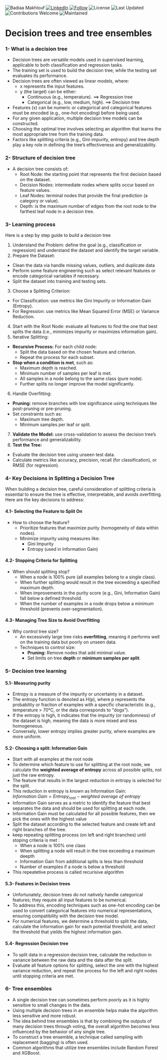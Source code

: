 ![Badiaa Makhlouf](https://img.shields.io/badge/Author-Badiaa%20Makhlouf-green)
[![LinkedIn](https://img.shields.io/badge/LinkedIn-Profile-blue?logo=linkedin)](https://www.linkedin.com/in/badiaa-m-b77032116/)
[![Follow](https://img.shields.io/github/followers/badiaamakhlouf?label=Follow&style=social)](https://github.com/badiaamakhlouf)
![License](https://img.shields.io/badge/License-MIT-red)
![Last Updated](https://img.shields.io/badge/last%20updated-July%202024-brightgreen)
![Contributions Welcome](https://img.shields.io/badge/contributions-welcome-orange.svg)
![Maintained](https://img.shields.io/badge/maintained-yes-blue.svg)
# Decision trees and tree ensembles 
### 1- What is a decision tree
- Decision trees are versatile models used in supervised learning, applicable to both classification and regression tasks.
- The training set is used to build the decision tree, while the testing set evaluates its performance.
- Decision trees are often viewed as linear models, where:
  - x represents the input features.
  - y (the target) can be either:
    - Continuous (e.g., temperature). ==> Regression tree
    - Categorical (e.g., low, medium, high). ==> Decision tree
- Features (x) can be numeric or categorical and categorical features must be encoded (e.g., one-hot encoding) before being used.
- For any given application, multiple decision tree models can be constructed.
- Choosing the optimal tree involves selecting an algorithm that learns the most appropriate tree from the training data.
- Factors like splitting criteria (e.g., Gini impurity, entropy) and tree depth play a key role in defining the tree’s effectiveness and generalizability.

### 2- Structure of decision tree 
- A decision tree consists of:
  - Root Node: the starting point that represents the first decision based on the dataset.
  - Decision Nodes: intermediate nodes where splits occur based on feature values.
  - Leaf Nodes: terminal nodes that provide the final prediction (a category or value).
  - Depth: is the maximum number of edges from the root node to the farthest leaf node in a decision tree.

### 3- Learning process 
Here is a step by step guide to build a decision tree 
1. Understand the Problem: define the goal (e.g., classification or regression) and understand the dataset and identify the target variable.
2. Prepare the Dataset:
  - Clean the data via handle missing values, outliers, and duplicate data
  - Perform some feature engineering such as select relevant features or encode categorical variables if necessary.
  - Split the dataset into training and testing sets.
3. Choose a Splitting Criterion:
  - For Classification: use metrics like Gini Impurity or Information Gain (Entropy).
  - For Regression: use metrics like Mean Squared Error (MSE) or Variance Reduction.
4. Start with the Root Node: evaluate all features to find the one that best splits the data (i.e., minimizes impurity or maximizes information gain).
5. Iterative Splitting:
- **Recursive Process:** For each child node:
  - Split the data based on the chosen feature and criterion.
  - Repeat the process for each subset.
- **Stop when a condition is met**, such as:
  - Maximum depth is reached.
  - Minimum number of samples per leaf is met.
  - All samples in a node belong to the same class (pure node).
  - Further splits no longer improve the model significantly.
6. Handle Overfitting:
- **Pruning:** remove branches with low significance using techniques like post-pruning or pre-pruning.
- Set constraints such as:
  - Maximum tree depth.
  - Minimum samples per leaf or split.
7. **Validate the Model:** use cross-validation to assess the decision tree’s performance and generalizability.
8. **Test the Tree:**
  - Evaluate the decision tree using unseen test data.
  - Calculate metrics like accuracy, precision, recall (for classification), or RMSE (for regression).

### 4- Key Decisions in Splitting a Decision Tree
When building a decision tree, careful consideration of splitting criteria is essential to ensure the tree is effective, interpretable, and avoids overfitting. Here are the key decisions to address:
#### 4.1- Selecting the Feature to Split On
- How to choose the feature?
  - Prioritize features that maximize purity (homogeneity of data within nodes).
  - Minimize impurity using measures like:
    - Gini Impurity
    - Entropy (used in Information Gain)
      
#### 4.2- Stopping Criteria for Splitting
- When should splitting stop?
  - When a node is 100% pure (all examples belong to a single class).
  - When further splitting would result in the tree exceeding a specified maximum depth.
  - When improvements in the purity score (e.g., Gini, Information Gain) fall below a defined threshold.
  - When the number of examples in a node drops below a minimum threshold (prevents over-segmentation).

#### 4.3- Managing Tree Size to Avoid Overfitting
- Why control tree size?
  - An excessively large tree risks **overfitting**, meaning it performs well on the training data but poorly on unseen data.
  - Techniques to control size:
    - **Pruning:** Remove nodes that add minimal value.
    - Set limits on tree **depth** or **minimum samples per split**.
   
### 5- Decision tree learning
#### 5.1- Measuring purity
- Entropy is a measure of the impurity or uncertainty in a dataset.
- The entropy function is denoted as H(p), where p represents the probability or fraction of examples with a specific characteristic (e.g., temperature > 70°C, or the data corresponds to "dogs").
- If the entropy is high, it indicates that the impurity (or randomness) of the dataset is high, meaning the data is more mixed and less homogeneous.
- Conversely, lower entropy implies greater purity, where examples are more uniform.

#### 5.2- Choosing a split: Information Gain
- Start with all examples at the root node
- To determine which feature to use for splitting at the root node, we calculate the **weighted average of entropy** across all possible splits, not just the raw entropy.
- The feature that results in the largest reduction in entropy is selected for the split.
- This reduction in entropy is known as Information Gain: $Information \ Gain= Entropy_{root} - weighted\ average\ of\ entropy$
- Information Gain serves as a metric to identify the feature that best separates the data and should be used for splitting at each node.
- Information Gain must be calculated for all possible features, then we pick the ones with the highest value
- Split the dataset according to the selected feature and create left and right branches of the tree.
- keep repeating splitting process (on left and right branches) until stoping criteria is met :
  - When a node is 100% one class
  - When splitting a node will result in the tree exceeding a maximum deepth
  - Information Gain from additional splits is less than threshold
  - Number of examples if a node is below a threshold
- This repeatetive process is called recurisive algorithm 

#### 5.3- Features in Decision trees
- Unfortunately, decision trees do not natively handle categorical features; they require all input features to be numerical.
- To address this, encoding techniques such as one-hot encoding can be used to convert categorical features into numerical representations,
 ensuring compatibility with the decision tree model.
- For numerical features, we determine a threshold to split the data, calculate the information gain for each potential threshold,
 and select the threshold that yields the highest information gain.
#### 5.4- Regression Decision tree
- To split data in a regression decision tree, calculate the reduction in variance between the raw data and the data after the split.
- Evaluate all feature options for splitting, select the one with the highest variance reduction, and repeat the process for the left and right nodes until stopping criteria are met.

### 6- Tree ensembles
- A single decision tree can sometimes perform poorly as it is highly sensitive to small changes in the data.
- Using multiple decision trees in an ensemble helps make the algorithm less sensitive and more robust.
- The idea behind tree ensembles is that by combining the outputs of many decision trees through voting, the overall algorithm becomes less influenced by the behavior of any single tree.
- To construct a tree ensemble, a technique called sampling with replacement (bagging) is often used.
- Common algorithms that utilize tree ensembles include Random Forest and XGBoost.

























